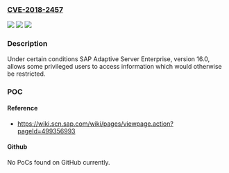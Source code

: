 ### [CVE-2018-2457](https://cve.mitre.org/cgi-bin/cvename.cgi?name=CVE-2018-2457)
![](https://img.shields.io/static/v1?label=Product&message=SAP%20Adaptive%20Server%20Enterprise&color=blue)
![](https://img.shields.io/static/v1?label=Version&message=%3D%2016.0%20&color=brightgreen)
![](https://img.shields.io/static/v1?label=Vulnerability&message=Information%20Disclosure&color=brightgreen)

### Description

Under certain conditions SAP Adaptive Server Enterprise, version 16.0, allows some privileged users to access information which would otherwise be restricted.

### POC

#### Reference
- https://wiki.scn.sap.com/wiki/pages/viewpage.action?pageId=499356993

#### Github
No PoCs found on GitHub currently.

